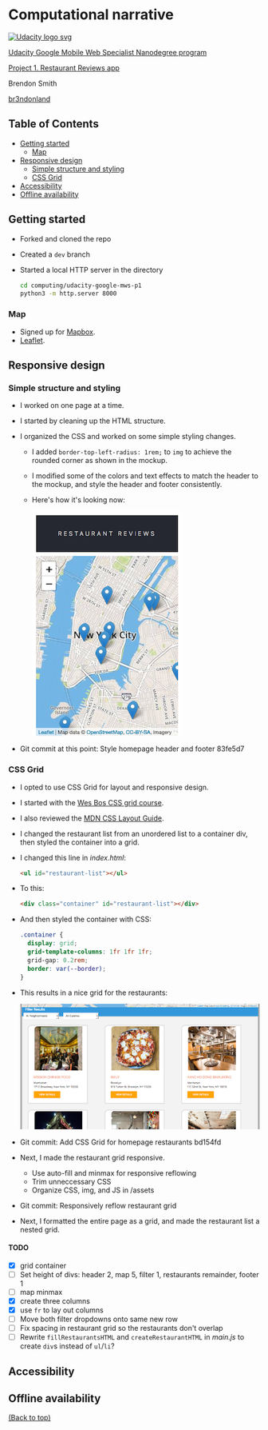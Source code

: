 # Computational narrative

<a href="https://www.udacity.com/">
  <img src="https://s3-us-west-1.amazonaws.com/udacity-content/rebrand/svg/logo.min.svg" width="300" alt="Udacity logo svg">
</a>

[Udacity Google Mobile Web Specialist Nanodegree program](https://www.udacity.com/course/mobile-web-specialist-nanodegree--nd024)

[Project 1. Restaurant Reviews app](https://github.com/br3ndonland/udacity-google-mws-p1)

Brendon Smith

[br3ndonland](https://github.com/br3ndonland)

## Table of Contents <!-- omit in toc -->

- [Getting started](#getting-started)
  - [Map](#map)
- [Responsive design](#responsive-design)
  - [Simple structure and styling](#simple-structure-and-styling)
  - [CSS Grid](#css-grid)
- [Accessibility](#accessibility)
- [Offline availability](#offline-availability)

## Getting started

- Forked and cloned the repo
- Created a `dev` branch
- Started a local HTTP server in the directory

  ```sh
  cd computing/udacity-google-mws-p1
  python3 -m http.server 8000
  ```

### Map

- Signed up for [Mapbox](https://www.mapbox.com).
- [Leaflet](https://leafletjs.com/).

## Responsive design

### Simple structure and styling

- I worked on one page at a time.
- I started by cleaning up the HTML structure.
- I organized the CSS and worked on some simple styling changes.
  - I added `border-top-left-radius: 1rem;` to `img` to achieve the rounded corner as shown in the mockup.
  - I modified some of the colors and text effects to match the header to the mockup, and style the header and footer consistently.
  - Here's how it's looking now:

    ![Screen shot after adjusting HTML and CSS](img/Screen-shot-2018-07-06-at-21.18.15.png)

- Git commit at this point: Style homepage header and footer 83fe5d7

### CSS Grid

- I opted to use CSS Grid for layout and responsive design.
- I started with the [Wes Bos CSS grid course](https://cssgrid.io/).
- I also reviewed the [MDN CSS Layout Guide](https://developer.mozilla.org/en-US/docs/Learn/CSS/CSS_layout).
- I changed the restaurant list from an unordered list to a container div, then styled the container into a grid.
- I changed this line in *index.html*:

  ```html
  <ul id="restaurant-list"></ul>
  ```

- To this:

  ```html
  <div class="container" id="restaurant-list"></div>
  ```

- And then styled the container with CSS:

  ```css
  .container {
    display: grid;
    grid-template-columns: 1fr 1fr 1fr;
    grid-gap: 0.2rem;
    border: var(--border);
  }
  ```

- This results in a nice grid for the restaurants:

  ![Screen shot of restaurant list with CSS grid](img/Screen-shot-2018-07-06-at-22.57.25.png)

- Git commit: Add CSS Grid for homepage restaurants bd154fd
- Next, I made the restaurant grid responsive.
  - Use auto-fill and minmax for responsive reflowing
  - Trim unneccessary CSS
  - Organize CSS, img, and JS in /assets
- Git commit: Responsively reflow restaurant grid
- Next, I formatted the entire page as a grid, and made the restaurant list a nested grid.

#### TODO

- [x] grid container
- [ ] Set height of divs: header 2, map 5, filter 1, restaurants remainder, footer 1
- [ ] map minmax
- [x] create three columns
- [x] use `fr` to lay out columns
- [ ] Move both filter dropdowns onto same new row
- [ ] Fix spacing in restaurant grid so the restaurants don't overlap
- [ ] Rewrite `fillRestaurantsHTML` and `createRestaurantHTML` in *main.js* to create `div`s instead of `ul`/`li`?

## Accessibility

## Offline availability

[(Back to top)](#top)

